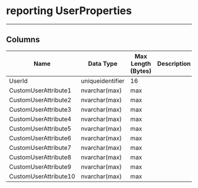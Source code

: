 # reporting UserProperties

---

## <a name="#columns"></a>Columns

| Name | Data Type | Max Length (Bytes) | Description |
|---|---|---|---|
| UserId | uniqueidentifier | 16 |
| CustomUserAttribute1 | nvarchar(max) | max |
| CustomUserAttribute2 | nvarchar(max) | max |
| CustomUserAttribute3 | nvarchar(max) | max |
| CustomUserAttribute4 | nvarchar(max) | max |
| CustomUserAttribute5 | nvarchar(max) | max |
| CustomUserAttribute6 | nvarchar(max) | max |
| CustomUserAttribute7 | nvarchar(max) | max |
| CustomUserAttribute8 | nvarchar(max) | max |
| CustomUserAttribute9 | nvarchar(max) | max |
| CustomUserAttribute10 | nvarchar(max) | max |

